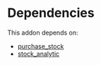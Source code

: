 # Dependencies

This addon depends on:

- [purchase_stock](https://github.com/bringout/oca-ocb-warehouse/tree/3e067eb100be2ddf743af8f74cbee58df4eb6bb0/odoo-bringout-oca-ocb-purchase_stock)
- [stock_analytic](https://github.com/bringout/oca-financial)
